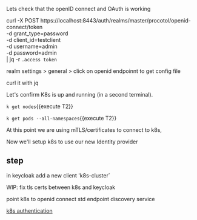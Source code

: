 
Lets check that the openID connect and OAuth is working 

curl -X POST https://localhost:8443/auth/realms/master/procotol/openid-connect/token \
-d grant_type=password   \
-d client_id=testclient  \
-d username=admin \
-d password=admin \
| jq -r `.access token`


realm settings > general > click on openid endpoinnt to get config file

curl it with jq



Let's confirm K8s is up and running (in a second terminal).

`k get nodes`{{execute T2}}

`k get pods --all-namespaces`{{execute T2}}

At this point we are using mTLS/certificates to connect to k8s,

Now we'll setup k8s to use our new Identity provider

## step

in keycloak
add a new client 'k8s-cluster`


WIP: fix tls certs between k8s and keycloak

point k8s to openid connect std endpoint discovery service

[k8s authentication](https://kubernetes.io/docs/reference/access-authn-authz/authentication/)



